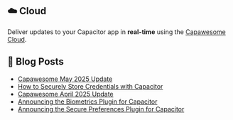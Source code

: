 <!--
# Capawesome

**Here are some ideas to get you started:**

🙋‍♀️ A short introduction - what is your organization all about?
🌈 Contribution guidelines - how can the community get involved?
👩‍💻 Useful resources - where can the community find your docs? Is there anything else the community should know?
🍿 Fun facts - what does your team eat for breakfast?
🧙 Remember, you can do mighty things with the power of [Markdown](https://docs.github.com/github/writing-on-github/getting-started-with-writing-and-formatting-on-github/basic-writing-and-formatting-syntax)
-->

## ☁️ Cloud

Deliver updates to your Capacitor app in **real-time** using the [Capawesome Cloud](https://cloud.capawesome.io/).

## 📕  Blog Posts

<!-- BLOG-POST-LIST:START -->
- [Capawesome May 2025 Update](https://capawesome.io/blog/2025-may-update/)
- [How to Securely Store Credentials with Capacitor](https://capawesome.io/blog/how-to-securely-store-credentials-with-capacitor/)
- [Capawesome April 2025 Update](https://capawesome.io/blog/2025-april-update/)
- [Announcing the Biometrics Plugin for Capacitor](https://capawesome.io/blog/announcing-the-capacitor-biometrics-plugin/)
- [Announcing the Secure Preferences Plugin for Capacitor](https://capawesome.io/blog/announcing-the-capacitor-secure-preferences-plugin/)
<!-- BLOG-POST-LIST:END -->
